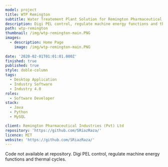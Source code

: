 ```yaml
---
model: project
title: WTP Remington
subtitle: Water Treatement Plant Solution for Remington Pharmaceutical Industries (Pvt) Ltd named as WTP Remington.
description: Digi PEL control, regulate machine energy functions and thermal cycles.
path: wtp-remington
thumbnail: /img/wtp-remington-main.PNG
images:
  - description: Home Page
    image: /img/wtp-remington-main.PNG
  
date: '2020-02-01T01:01:01.000Z'
finished: true
published: true
style: doble-column
tags:
  - Desktop Application
  - Industry Software
  - Industry 4.0 
roles:
  - Software Developer
stack:
  - Java
  - Python
  - MySQL

client: Remington Pharmaceutical Industries (Pvt) Ltd
repository: 'https://github.com/SRiazRaza/'
licence: MIT
website: 'https://github.com/SRiazRaza/'
---
```

Code not available at repository.
Digi PEL control, regulate machine energy functions and thermal cycles.
